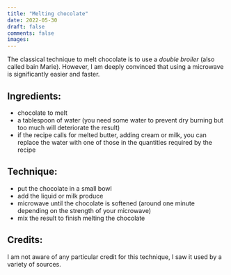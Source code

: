 ```yaml
---
title: "Melting chocolate"
date: 2022-05-30
draft: false
comments: false
images:
---
```


The classical technique to melt chocolate is to use a *double broiler* (also called bain Marie).
However, I am deeply convinced that using a microwave is significantly easier and faster.

## Ingredients:

* chocolate to melt
* a tablespoon of water (you need some water to prevent dry burning but too much will deteriorate the result)
* if the recipe calls for melted butter, adding cream or milk, you can replace the water with one of those in the quantities required by the recipe

## Technique:

* put the chocolate in a small bowl
* add the liquid or milk produce
* microwave until the chocolate is softened (around one minute depending on the strength of your microwave)
* mix the result to finish melting the chocolate

## Credits:

I am not aware of any particular credit for this technique, I saw it used by a variety of sources.

